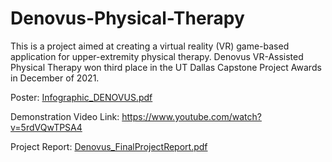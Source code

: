 # Denovus-Physical-Therapy
This is a project aimed at creating a virtual reality (VR) game-based application for upper-extremity physical therapy. Denovus VR-Assisted Physical Therapy won third place in the UT Dallas Capstone Project Awards in December of 2021.

Poster: [Infographic_DENOVUS.pdf](https://github.com/jameshuang101/Denovus-Physical-Therapy/files/11194704/Infographic_DENOVUS.pdf)

Demonstration Video Link: https://www.youtube.com/watch?v=5rdVQwTPSA4

Project Report: [Denovus_FinalProjectReport.pdf](https://github.com/jameshuang101/Denovus-Physical-Therapy/files/11194708/Denovus_FinalProjectReport.pdf)
